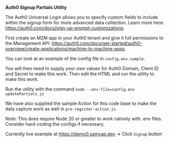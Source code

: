 **Auth0 Signup Partials Utility**

The Auth0 Universal Login allows you to specify custom fields to include within the signup form for more advanced data collection.  Learn more here: https://auth0.com/docs/sign-up-prompt-customizations.

First create an M2M app in your Auth0 tenant and give it full permissions to the Management API: https://auth0.com/docs/get-started/auth0-overview/create-applications/machine-to-machine-apps.

You can look at an example of the config file in `config.env.sample`.

You will then need to supply your own values for Auth0 Domain, Client ID and Secret to make this work.  Then edit the HTML and run the utility to make this work.

Run the utility with the command `node --env-file=config.env updatePartials.js`

We have also supplied the sample Action for this code base to make the data capture work as well in `pre-register-action.js`.

Note: This does require Node 20 or greater to work natively with .env files.  Consider hard-coding the configs if necessary.

Currently live example at https://demo0.samyap.dev -> Click `Signup` button

